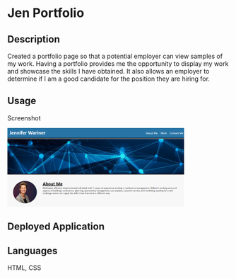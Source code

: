 # Jen Portfolio

## Description

Created a portfolio page so that a potential employer can view samples of my work. Having a portfolio provides me the opportunity to display my work and showcase the skills I have obtained. It also allows an employer to determine if I am a good candidate for the position they are hiring for.

## Usage

Screenshot

![alt text](./assets/images/portfolio-screenshot.png)

## Deployed Application


## Languages

HTML, CSS
